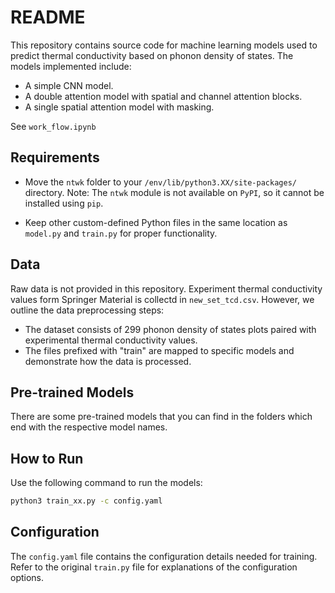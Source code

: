 ﻿# README

This repository contains source code for machine learning models used to predict thermal conductivity based on phonon density of states. The models implemented include:

- A simple CNN model.
- A double attention model with spatial and channel attention blocks.
- A single spatial attention model with masking.

See `work_flow.ipynb`
## Requirements

- Move the `ntwk` folder to your `/env/lib/python3.XX/site-packages/` directory. 
  Note: The `ntwk` module is not available on `PyPI`, so it cannot be installed using `pip`.

- Keep other custom-defined Python files in the same location as `model.py` and `train.py` for proper functionality.

## Data

Raw data is not provided in this repository. Experiment thermal conductivity values form Springer Material is collectd in `new_set_tcd.csv`. However, we outline the data preprocessing steps:
- The dataset consists of 299 phonon density of states plots paired with experimental thermal conductivity values.
- The files prefixed with "train" are mapped to specific models and demonstrate how the data is processed.

## Pre-trained Models

There are some pre-trained models that you can find in the folders which end with the respective model names.

## How to Run

Use the following command to run the models:

```bash
python3 train_xx.py -c config.yaml
```
## Configuration

The `config.yaml` file contains the configuration details needed for training. Refer to the original `train.py` file for explanations of the configuration options.

